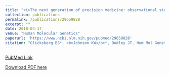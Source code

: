 ```yaml
---
title: "<i>The next generation of precision medicine: observational studies, electronic health records, biobanks and continuous monitoring</i>"
collection: publications
permalink: /publications/29659828
excerpt: "" 
date: 2018-04-17
venue: "Human Molecular Genetics"
paperurl: 'https://www.ncbi.nlm.nih.gov/pubmed/29659828'
citation: "Glicksberg BS*, <b>Johnson KW</b>*, Dudley JT. Hum Mol Genet. 2018 May 1;27(R1):R56-R62. doi: 10.1093/hmg/ddy114. PubMed ID: 29659828"
---
```


[PubMed Link](https://www.ncbi.nlm.nih.gov/pubmed/29659828)

[Download PDF here](https://kippjohnson.com/files/29659828.pdf)

